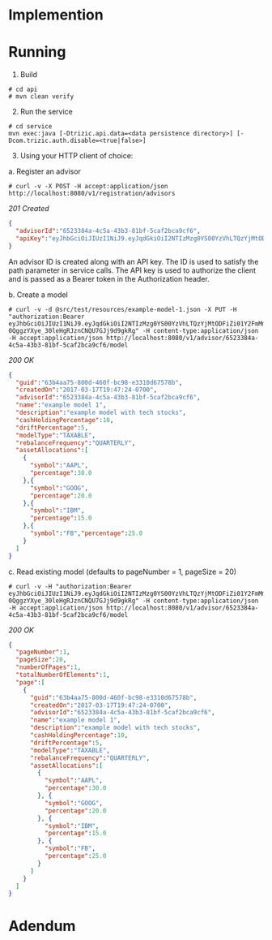 # Implemention

# Running

1. Build
```
# cd api
# mvn clean verify
```

2. Run the service
```
# cd service
mvn exec:java [-Dtrizic.api.data=<data persistence directory>] [-Dcom.trizic.auth.disable=<true|false>]
```

3. Using your HTTP client of choice:

  a. Register an advisor
```
# curl -v -X POST -H accept:application/json http://localhost:8080/v1/registration/advisors
```

*201 Created*
```json
{
  "advisorId":"6523384a-4c5a-43b3-81bf-5caf2bca9cf6",
  "apiKey":"eyJhbGciOiJIUzI1NiJ9.eyJqdGkiOiI2NTIzMzg0YS00YzVhLTQzYjMtODFiZi01Y2FmMmJjYTljZjYiLCJpYXQiOjE0ODk4MDQ0NzMsInN1YiI6IjY1MjMzODRhLTRjNWEtNDNiMy04MWJmLTVjYWYyYmNhOWNmNiIsImlzcyI6ImNvbS50cml6aWMuYXBpLnYxIn0.jsf2A37-0QggzYXye_30leHgRJznCNQU7GJj9d9gkRg"
}
```

An advisor ID is created along with an API key. The ID is used to satisfy the path parameter in service calls. The API key is used to authorize the client and is passed as a Bearer token in the Authorization header.

  b. Create a model
```
# curl -v -d @src/test/resources/example-model-1.json -X PUT -H "authorization:Bearer eyJhbGciOiJIUzI1NiJ9.eyJqdGkiOiI2NTIzMzg0YS00YzVhLTQzYjMtODFiZi01Y2FmMmJjYTljZjYiLCJpYXQiOjE0ODk4MDQ0NzMsInN1YiI6IjY1MjMzODRhLTRjNWEtNDNiMy04MWJmLTVjYWYyYmNhOWNmNiIsImlzcyI6ImNvbS50cml6aWMuYXBpLnYxIn0.jsf2A37-0QggzYXye_30leHgRJznCNQU7GJj9d9gkRg" -H content-type:application/json -H accept:application/json http://localhost:8080/v1/advisor/6523384a-4c5a-43b3-81bf-5caf2bca9cf6/model
```
*200 OK*
```json
{
  "guid":"63b4aa75-800d-460f-bc98-e3310d67578b",
  "createdOn":"2017-03-17T19:47:24-0700",
  "advisorId":"6523384a-4c5a-43b3-81bf-5caf2bca9cf6",
  "name":"example model 1",
  "description":"example model with tech stocks",
  "cashHoldingPercentage":10,
  "driftPercentage":5,
  "modelType":"TAXABLE",
  "rebalanceFrequency":"QUARTERLY",
  "assetAllocations":[
    {
      "symbol":"AAPL",
      "percentage":30.0
    },{
      "symbol":"GOOG",
      "percentage":20.0
    },{
      "symbol":"IBM",
      "percentage":15.0
    },{
      "symbol":"FB","percentage":25.0
    }
  ]
}
```
  c. Read existing model (defaults to pageNumber = 1, pageSize = 20)
```
# curl -v -H "authorization:Bearer eyJhbGciOiJIUzI1NiJ9.eyJqdGkiOiI2NTIzMzg0YS00YzVhLTQzYjMtODFiZi01Y2FmMmJjYTljZjYiLCJpYXQiOjE0ODk4MDQ0NzMsInN1YiI6IjY1MjMzODRhLTRjNWEtNDNiMy04MWJmLTVjYWYyYmNhOWNmNiIsImlzcyI6ImNvbS50cml6aWMuYXBpLnYxIn0.jsf2A37-0QggzYXye_30leHgRJznCNQU7GJj9d9gkRg" -H content-type:application/json -H accept:application/json http://localhost:8080/v1/advisor/6523384a-4c5a-43b3-81bf-5caf2bca9cf6/model
```

*200 OK*
```json
{
  "pageNumber":1,
  "pageSize":20,
  "numberOfPages":1,
  "totalNumberOfElements":1,
  "page":[
    {
      "guid":"63b4aa75-800d-460f-bc98-e3310d67578b",
      "createdOn":"2017-03-17T19:47:24-0700",
      "advisorId":"6523384a-4c5a-43b3-81bf-5caf2bca9cf6",
      "name":"example model 1",
      "description":"example model with tech stocks",
      "cashHoldingPercentage":10,
      "driftPercentage":5,
      "modelType":"TAXABLE",
      "rebalanceFrequency":"QUARTERLY",
      "assetAllocations":[
        {
          "symbol":"AAPL",
          "percentage":30.0
        }, {
          "symbol":"GOOG",
          "percentage":20.0
        }, {
          "symbol":"IBM",
          "percentage":15.0
        }, {
          "symbol":"FB",
          "percentage":25.0
        }
      ]
    }
  ]
}
```

# Adendum

